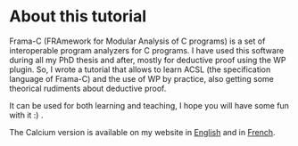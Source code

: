 # About this tutorial

Frama-C (FRAmework for Modular Analysis of C programs) is a set of interoperable program analyzers for C programs. I have used this software during all my PhD thesis and after, mostly for deductive proof using the WP plugin. So, I wrote a tutorial that allows to learn ACSL (the specification language of Frama-C) and the use of WP by practice, also getting some theorical rudiments about deductive proof.

It can be used for both learning and teaching, I hope you will have some fun with it :) .

The Calcium version is available on my website in [English](https://allan-blanchard.fr/publis/frama-c-wp-tutorial-20-calcium-en.pdf) and in [French](https://allan-blanchard.fr/publis/frama-c-wp-tutoriel-20-calcium-fr.pdf).
